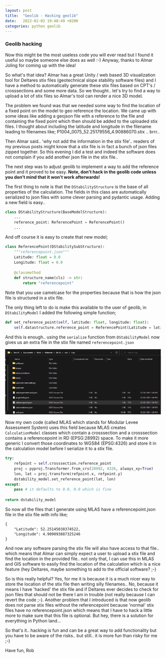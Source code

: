 ```yaml
---
layout: post
title:  "Geolib - Hacking geolib"
date:   2022-02-02 19:48:49 +0200
categories: python geolib
---
```


### Geolib hacking

Now this might be the most useless code you will ever read but I found it useful so maybe someone else does as well :-) Anyway, thanks to Almar Joling for coming up with the idea!

So what's that idea? Almar has a great Unity / web based 3D visualization tool for Deltares stix files (geotechnical slope stability software files) and I have a method to automatically generate these stix files based on CPT's / crosssections and some more data. So we thought.. let's try to find a way to upload a lot of stix files so Almar's tool can render a nice 3D model. 

The problem we found was that we needed some way to find the location of a fixed point on the model to geo reference the location. We came up with some ideas like adding a geojson file with a reference to the file and containing the fixed point which then should be added to the uploaded stix files. I thought about including the latitude and longitude in the filename leading to filenames like; P1004_0075_52.25179556_4.90886070.stix .. brrr.. 

Then Almar said.. 'why not add the information in the stix file'.. readers of my previous posts might know that a stix file is in fact a bunch of json files zipped together. So this evening I did a test and indeed the software does not complain if you add another json file in the stix file.. 

The next step was to adjust geolib to implement a way to add the reference point and it proved to be easy. **Note, don't hack in the geolib code unless you don't mind that it won't work afterwards!**

The first thing to note is that the ```DStabilityStructure``` is the base of all properties of the calculation. The fields in this class are automatically serialized to json files with some clever parsing and pydantic usage. Adding a new field is easy..

```python
class DStabilityStructure(BaseModelStructure):
    ...
    reference_point: ReferencePoint = ReferencePoint()
    ...   
```

And off course it is easy to create that new model;

```python
class ReferencePoint(DStabilitySubStructure):
    """referencepoint.json"""
    Latitude: float = 0.0
    Longitude: float = 0.0

    @classmethod
    def structure_name(cls) -> str:
        return "referencepoint"
```

Note that you use camelcase for the properties because that is how the json file is structured in a stix file. 

The only thing left to do is make this available to the user of geolib, in ```DStabilityModel``` I added the following simple function;

```python
def set_reference_point(self, latitude: float, longitude: float):
    self.datastructure.reference_point = ReferencePoint(Latitude = latitude, Longitude = longitude)
```

And this is enough.. using the ```serialize``` function from ```DStabilityModel``` now gives us an extra file in the stix file named ```referencepoint.json```

![stix files](https://github.com/breinbaas/breinbaas.github.io/blob/master/img/06.01.png?raw=true)

Now my own code (called MLAS which stands for Modular Levee Assessment System) uses this field because MLAS creates ```CalculationModel``` classes which contain a crosssection and a crosssection contains a referencepoint in RD (EPSG:28992) space. To make it more generic I convert those coordinates to WGS84 (EPSG:4326) and store it in the calculation model before I serialize it to a stix file.

```python
try:
    refpoint = self.crosssection.reference_point
    proj = pyproj.Transformer.from_crs(28992, 4326, always_xy=True)
    lon, lat = proj.transform(refpoint.x, refpoint.y)
    dstability_model.set_reference_point(lat, lon)
except:
    pass # it defaults to 0.0, 0.0 which is fine 

return dstability_model
```

So now all the files that I generate using MLAS have a referencepoint.json file in the stix file with info like;

```
{
    "Latitude": 52.25145038374522,
    "Longitude": 4.909093887325246
}
```

And now any software parsing the stix file will also have access to that file.. which means that Almar can simply expect a user to upload a stix file and find the location in the provided file.. not only that, I can use this in MLAS and GIS software to easily find the location of the calculation which is a nice feature (hey Deltares, maybe something to add to the official software? ;-)

So is this really helpful? Yes, for me it is because it is a much nicer way to store the location of the stix file then writing silly filenames.. No, because it means I have 'hacked' the stix file and if Deltares ever decides to check for json files that should not be there I am in trouble (not really because I can revert the code ;-). Another problem that I introduced is that now geolib does not parse stix files without the referencepoint because 'normal' stix files have no referencepoint.json which means that I have to hack a little more to make sure that this file is optional. But hey, there is a solution for everything in Python land...

So that's it.. hacking is fun and can be a great way to add functionality but you have to be aware of the risks.. but still.. it is more fun than risky for me ;-)

Have fun,
Rob


